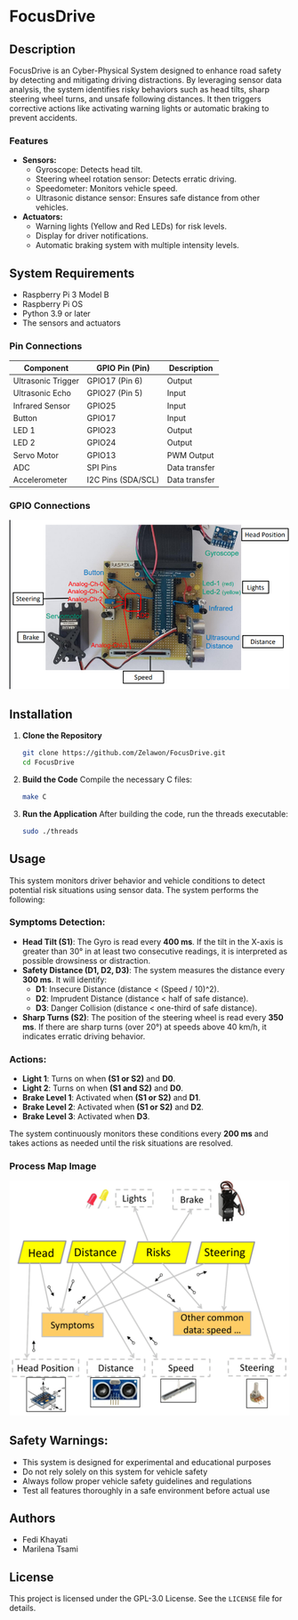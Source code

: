 # FocusDrive

## Description
FocusDrive is an Cyber-Physical System designed to enhance road safety by detecting and mitigating driving distractions. 
By leveraging sensor data analysis, the system identifies risky behaviors such as head tilts, sharp steering wheel turns, and unsafe following distances. 
It then triggers corrective actions like activating warning lights or automatic braking to prevent accidents.

### Features
- **Sensors:**
  - Gyroscope: Detects head tilt.
  - Steering wheel rotation sensor: Detects erratic driving.
  - Speedometer: Monitors vehicle speed.
  - Ultrasonic distance sensor: Ensures safe distance from other vehicles.
- **Actuators:**
  - Warning lights (Yellow and Red LEDs) for risk levels.
  - Display for driver notifications.
  - Automatic braking system with multiple intensity levels.

## System Requirements
- Raspberry Pi 3 Model B
- Raspberry Pi OS
- Python 3.9 or later
- The sensors and actuators

### Pin Connections
| Component           | GPIO Pin (Pin)     | Description   |
|---------------------|--------------------|---------------|
| Ultrasonic Trigger  | GPIO17 (Pin 6)     | Output        |
| Ultrasonic Echo     | GPIO27 (Pin 5)     | Input         |
| Infrared Sensor     | GPIO25             | Input         |
| Button              | GPIO17             | Input         |
| LED 1               | GPIO23             | Output        |
| LED 2               | GPIO24             | Output        |
| Servo Motor         | GPIO13             | PWM Output    |
| ADC                 | SPI Pins           | Data transfer |
| Accelerometer       | I2C Pins (SDA/SCL) | Data transfer |

### GPIO Connections
![Raspberry Pi GPIO Connections](https://github.com/Zelawon/FocusDrive/blob/main/images/gpio_connections_diagram.png?raw=true)


## Installation
1. **Clone the Repository**
   ```bash
   git clone https://github.com/Zelawon/FocusDrive.git
   cd FocusDrive
   ```

2. **Build the Code**
   Compile the necessary C files:
   ```bash
   make C
   ```

3. **Run the Application**
   After building the code, run the threads executable:
   ```bash
   sudo ./threads
   ```

## Usage

This system monitors driver behavior and vehicle conditions to detect potential risk situations using sensor data. The system performs the following:

### Symptoms Detection:
- **Head Tilt (S1)**: The Gyro is read every **400 ms**. If the tilt in the X-axis is greater than 30° in at least two consecutive readings, it is interpreted as possible drowsiness or distraction.
- **Safety Distance (D1, D2, D3)**: The system measures the distance every **300 ms**. It will identify:
  - **D1**: Insecure Distance (distance < (Speed / 10)^2).
  - **D2**: Imprudent Distance (distance < half of safe distance).
  - **D3**: Danger Collision (distance < one-third of safe distance).
- **Sharp Turns (S2)**: The position of the steering wheel is read every **350 ms**. If there are sharp turns (over 20°) at speeds above 40 km/h, it indicates erratic driving behavior.

### Actions:
- **Light 1**: Turns on when **(S1 or S2)** and **D0**.
- **Light 2**: Turns on when **(S1 and S2)** and **D0**.
- **Brake Level 1**: Activated when **(S1 or S2)** and **D1**.
- **Brake Level 2**: Activated when **(S1 or S2)** and **D2**.
- **Brake Level 3**: Activated when **D3**.

The system continuously monitors these conditions every **200 ms** and takes actions as needed until the risk situations are resolved.

### Process Map Image
![Process Map](https://github.com/Zelawon/FocusDrive/blob/main/images/process_map.png?raw=true)

## Safety Warnings:
- This system is designed for experimental and educational purposes
- Do not rely solely on this system for vehicle safety
- Always follow proper vehicle safety guidelines and regulations
- Test all features thoroughly in a safe environment before actual use

## Authors
- Fedi Khayati
- Marilena Tsami

## License
This project is licensed under the GPL-3.0 License. See the `LICENSE` file for details.
